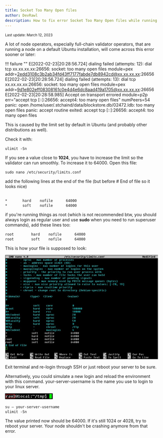 ```yaml
---
title: Socket Too Many Open files
author: DevRawl
description: How to fix error Socket Too Many Open files while running a Stratos Decentralized Full-Chain Validator Node.
---
```


<small> Last update: March 12, 2023</small>

A lot of node operators, especially full-chain validator operators, that are running a node on a default Ubuntu installation, will come across this error sooner or later:

!!! failure ""
	    E[2022-02-23|20:28:56.724] dialing failed (attempts: 12): dial tcp xx.xx.xx.xx:26656: socket: too many open files module=pex addr=2edd3108c3b2ab34fd43ff7177fabde7db8942cd@xx.xx.xx.xx:26656
	    E[2022-02-23|20:28:56.724] dialing failed (attempts: 13): dial tcp xx.xx.xx.xx:26656: socket: too many open files module=pex addr=9d1e802eff08308161c0e4d4e6dc8aad419a1705@xx.xx.xx.xx:26656
	    E[2022-02-23|20:28:58.985] Accept on transport errored                  module=p2p err="accept tcp [::]:26656: accept4: too many open files" numPeers=54
	    panic: open /home/user/.stchaind/data/blockstore.db/02472.ldb: too many open files
	    panic: accept routine exited: accept tcp [::]:26656: accept4: too many open files

This is caused by the limit set by default in Ubuntu (and probably other distributions as well).

Check it with:
```
ulimit -Sn
```

If you see a value close to **1024**, you have to increase the limit so the validator can run smoothly. To increase it to 64000. Open this file:

```
sudo nano /etc/security/limits.conf
```

add the following lines at the end of the file (but before # End of file so it looks nice)

```

*		hard	nofile		64000
*		soft	nofile		64000
```

if you're running things as root (which is not recommended btw, you should always login as regular user and use **sudo** when you need to run superuser commands), add these lines too:

```
root		hard	nofile		64000
root		soft	nofile		64000
```

This is how your file is supposed to look:

![](assets/images/nano-etc-limits.jpg)

Exit terminal and re-login through SSH or just reboot your server to be sure.

Alternatively, you could simulate a new login and reload the environment with this command. your-server-username is the name you use to login to your linux server.

![](assets/images/server-username.jpg)

```
su – your-server-username
ulimit -Sn
```

The value printed now should be 64000. If it's still 1024 or 4028, try to reboot your server. Your node shouldn't be crashing anymore from that error.